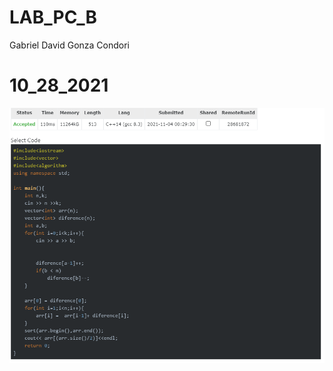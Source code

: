 # LAB_PC_B

Gabriel David Gonza Condori

# 10_28_2021

![Alt text](10_28_2021/judgeOnline/1.png?raw=true "Title")